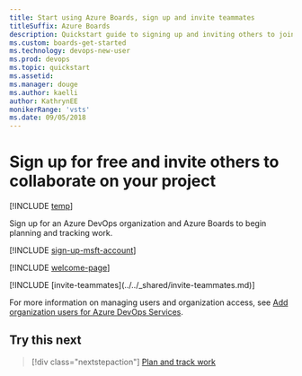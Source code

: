 ```yaml
---
title: Start using Azure Boards, sign up and invite teammates
titleSuffix: Azure Boards
description: Quickstart guide to signing up and inviting others to join a team project in Azure Boards
ms.custom: boards-get-started
ms.technology: devops-new-user 
ms.prod: devops
ms.topic: quickstart
ms.assetid: 
ms.manager: douge
ms.author: kaelli
author: KathrynEE
monikerRange: 'vsts'
ms.date: 09/05/2018
---
```



# Sign up for free and invite others to collaborate on your project

[!INCLUDE [temp](../_shared/version-vsts-only.md)]

Sign up for an Azure DevOps organization and Azure Boards to begin planning and tracking work. 

<a name="MicrosoftAccount"></a>

[!INCLUDE [sign-up-msft-account](../../_shared/sign-up-msft-account.md)]

[!INCLUDE [welcome-page](../../_shared/welcome-project-page.md)]

<a id="invite-others" />
[!INCLUDE [invite-teammates](../../_shared/invite-teammates.md)]

For more information on managing users and organization access, see [Add organization users for Azure DevOps Services](../../organizations/accounts/add-organization-users.md).


## Try this next  
 
> [!div class="nextstepaction"]
> [Plan and track work ](plan-track-work.md)
